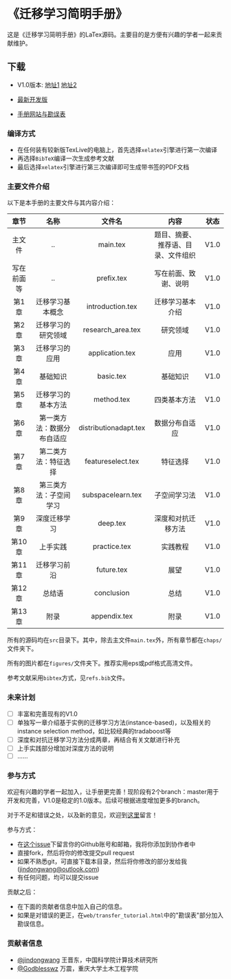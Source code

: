 # 《迁移学习简明手册》

这是《迁移学习简明手册》的LaTex源码。主要目的是方便有兴趣的学者一起来贡献维护。

## 下载

- V1.0版本: [地址1](http://jd92.wang/assets/files/transfer_learning_tutorial_wjd.pdf) [地址2](https://github.com/jindongwang/transferlearning-tutorial/releases)

- [最新开发版](https://www.jianguoyun.com/p/DSI5P2YQjKnsBRiU_0w)

- [手册网站与勘误表](http://t.cn/RmasEFe)

### 编译方式

- 在任何装有较新版TexLive的电脑上，首先选择`xelatex`引擎进行第一次编译
- 再选择`BibTeX`编译一次生成参考文献
- 最后选择`xelatex`引擎进行第三次编译即可生成带书签的PDF文档

### 主要文件介绍

以下是本手册的主要文件与其内容介绍：

| 章节 | 名称 | 文件名 | 内容 | 状态 |
|:----------:|:--------------------------:|:---------------------:|:----------------------------------:|:----:|
| 主文件 | .. | main.tex | 题目、摘要、推荐语、目录、文件组织 | V1.0 |
| 写在前面等 | .. | prefix.tex | 写在前面、致谢、说明 | V1.0 |
| 第1章 | 迁移学习基本概念 | introduction.tex | 迁移学习基本介绍 | V1.0 |
| 第2章 | 迁移学习的研究领域 | research_area.tex | 研究领域 | V1.0 |
| 第3章 | 迁移学习的应用 | application.tex | 应用 | V1.0 |
| 第4章 | 基础知识 | basic.tex | 基础知识 | V1.0 |
| 第5章 | 迁移学习的基本方法 | method.tex | 四类基本方法 | V1.0 |
| 第6章 | 第一类方法：数据分布自适应 | distributionadapt.tex | 数据分布自适应 | V1.0 |
| 第7章 | 第二类方法：特征选择 | featureselect.tex | 特征选择 | V1.0 |
| 第8章 | 第三类方法：子空间学习 | subspacelearn.tex | 子空间学习法 | V1.0 |
| 第9章 | 深度迁移学习 | deep.tex | 深度和对抗迁移方法 | V1.0 |
| 第10章 | 上手实践 | practice.tex | 实践教程 | V1.0 |
| 第11章 | 迁移学习前沿 | future.tex | 展望 | V1.0 |
| 第12章 | 总结语 | conclusion | 总结 | V1.0 |
| 第13章 | 附录 | appendix.tex | 附录 | V1.0 |

所有的源码均在`src`目录下。其中，除去主文件`main.tex`外，所有章节都在`chaps/`文件夹下。

所有的图片都在`figures/`文件夹下。推荐实用eps或pdf格式高清文件。

参考文献采用`bibtex`方式，见`refs.bib`文件。

### 未来计划

- [ ] 丰富和完善现有的V1.0
- [ ] 单独写一章介绍基于实例的迁移学习方法(instance-based)，以及相关的instance selection method，如比较经典的tradaboost等
- [ ] 深度和对抗迁移学习方法分成两章，再结合有关文献进行补充
- [ ] 上手实践部分增加对深度方法的说明
- [ ] ……

### 参与方式

欢迎有兴趣的学者一起加入，让手册更完善！现阶段有2个branch：master用于开发和完善，V1.0是稳定的1.0版本。后续可根据进度增加更多的branch。

对于不足和错误之处，以及新的意见，欢迎到[这里](https://github.com/jindongwang/transferlearning-tutorial/issues/6)留言！

参与方式：

- 在[这个issue](https://github.com/jindongwang/transferlearning-tutorial/issues/1)下留言你的Github账号和邮箱，我将你添加到协作者中
- 直接fork，然后将你的修改提交pull request
- 如果不熟悉git，可直接下载本目录，然后将你修改的部分发给我(jindongwang@outlook.com)
- 有任何问题，均可以提交issue

贡献之后：
- 在下面的贡献者信息中加入自己的信息。
- 如果是对错误的更正，在`web/transfer_tutorial.html`中的"勘误表"部分加入勘误信息。

### 贡献者信息

- [@jindongwang](https://github.com/jindongwang) 王晋东，中国科学院计算技术研究所 
- [@Godblesswz](https://github.com/Godblesswz) 万震，重庆大学土木工程学院 
